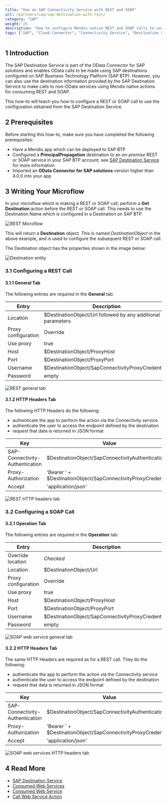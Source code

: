 ```yaml
---
title: "Use an SAP Connectivity Service with REST and SOAP"
url: /partners/sap/sap-destination-with-rest/
category: "SAP"
weight: 25
description: "How to configure Mendix native REST and SOAP calls to use the SAP Destination Service and the SAP Connectivity Service to reach on-premises services."
tags: ["SAP", "Cloud Connector", "Connectivity Service", "Destination Service", "REST", "SOAP"]
---
```


## 1 Introduction

The SAP Destination Service is part of the OData Connector for SAP solutions and enables OData calls to be made using SAP destinations configured on SAP Business Technology Platform (SAP BTP). However, you can also use the destination information provided by the SAP Destination Service to make calls to non-OData services using Mendix native actions for consuming REST and SOAP.

This how-to will teach you how to configure a REST or SOAP call to use the configuration obtained from the SAP Destination Service.

## 2 Prerequisites

Before starting this how-to, make sure you have completed the following prerequisites:

* Have a Mendix app which can be deployed to SAP BTP
* Configured a **PrincipalPropagation** destination to an *on-premise* REST or SOAP service in your SAP BTP account; see [SAP Destination Service](/partners/sap/sap-destination-service/) for more information
* Imported an **OData Connector for SAP solutions** version higher than 4.0.0 into your app

## 3 Writing Your Microflow

In your microflow which is making a REST or SOAP call, perform a **Get Destination** action before the REST or SOAP call. This needs to use the Destination Name which is configured in a Destination on SAP BTP.

![REST Microflow](/attachments/partners/sap/sap-destination-with-rest/rest-microflow.png)

This will return a **Destination** object. This is named *DestinationObject* in the above example, and is used to configure the subsequent REST or SOAP call.

The Destination object has the properties shown in the image below:

![Destination entity](/attachments/partners/sap/sap-destination-with-rest/destination-entity.png)

### 3.1 Configuring a REST Call

#### 3.1.1 General Tab

The following entries are required in the **General** tab:

|Entry|Description
|-----|-----|
|Location|$DestinationObject/Url followed by any additional parameters|
|Proxy configuration|Override|
|Use proxy|true|
|Host|$DestinationObject/ProxyHost|
|Port|$DestinationObject/ProxyPort|
|Username|$DestinationObject/SapConnectivityProxyCredentials|
|Password|empty|

![REST general tab](/attachments/partners/sap/sap-destination-with-rest/rest-general.png)

#### 3.1.2 HTTP Headers Tab

The following HTTP Headers do the following:
* authenticate the app to perform the action via the Connectivity service
* authenticate the user to access the endpoint defined by the destination
* request that data is returned in JSON format

|Key|Value|
|---|---|
|SAP-Connectivity-Authentication|$DestinationObject/SapConnectivityAuthentication|
|Proxy-Authorization|'Bearer ' + $DestinationObject/SapConnectivityProxyCredentials|
|Accept|'application/json'|

![REST HTTP headers tab](/attachments/partners/sap/sap-destination-with-rest/rest-http-headers.png)

### 3.2 Configuring a SOAP Call

#### 3.2.1 Operation Tab

The following entries are required in the **Operation** tab:

|Entry|Description
|-----|-----|
|Override location|*Checked*|
|Location|$DestinationObject/Url|
|Proxy configuration|Override|
|Use proxy|true|
|Host|$DestinationObject/ProxyHost|
|Port|$DestinationObject/ProxyPort|
|Username|$DestinationObject/SapConnectivityProxyCredentials|
|Password|empty|

![SOAP web service general tab](/attachments/partners/sap/sap-destination-with-rest/web-service-general.png)

#### 3.2.2 HTTP Headers Tab

The same HTTP Headers are required as for a REST call. They do the following:
* authenticate the app to perform the action via the Connectivity service
* authenticate the user to access the endpoint defined by the destination
* request that data is returned in JSON format

|Key|Value|
|---|---|
|SAP-Connectivity-Authentication|$DestinationObject/SapConnectivityAuthentication|
|Proxy-Authorization|'Bearer ' + $DestinationObject/SapConnectivityProxyCredentials|
|Accept|'application/json'|

![SOAP web services HTTP headers tab](/attachments/partners/sap/sap-destination-with-rest/web-service-http-headers.png)


## 4 Read More

* [SAP Destination Service](/partners/sap/sap-destination-service/)
* [Consumed Web Services](/refguide/consumed-web-services/)
* [Consumed Web Service](/refguide/consumed-web-service/)
* [Call Web Service Action](/refguide/call-web-service-action/)
